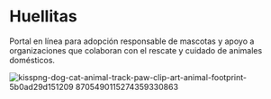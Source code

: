 # Huellitas

Portal en línea para adopción responsable de mascotas y apoyo a organizaciones que colaboran con el rescate y cuidado de animales domésticos.

![kisspng-dog-cat-animal-track-paw-clip-art-animal-footprint-5b0ad29d151209 8705490115274359330863](https://user-images.githubusercontent.com/103786368/215799850-6e0fce36-cfc4-495d-9f9f-714c576f4c23.jpg)
